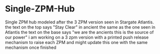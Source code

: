 # Single-ZPM-Hub
Single ZPM hub modeled after the 3 ZPM version seen in Stargate Atlantis.
the text on the top says "Stay Clear" in ancient the same as the one seen in Atlantis
the text on the base says "we are the ancients  this is the source of our power"
i am working on a 3 zpm version with a printed push release mechanism to raise each ZPM and might update this one with the same mechanism once finished
